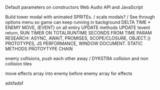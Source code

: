 Default parameters on constructors
Web Audio API and JavaScript

Build tower modal with animated SPRITEs. / scale modals? / 
See through options menu so game can keep running in background 
DELTA TIME * ENEMY MOVE, (EVENT) on all entiry UPDATE methods UPDATE !event return, RUN TIMER ON TOTALRUNTIME SECONDS FROM TIME PARAM
RESEARCH: ASYNC, AWAIT, PROMISES,  SCOPE/CLOSURE,  OBJECT.() PROTOTYPES, JS PERFORMANCE, WINDOW DOCUMENT. STATIC METHODS
PROTOYTYPE CHAIN

enemy collisions, push each other away / DYKSTRA collision and non collision tiles

move effects array into enemy
before enemy array for effects

adsfadsf